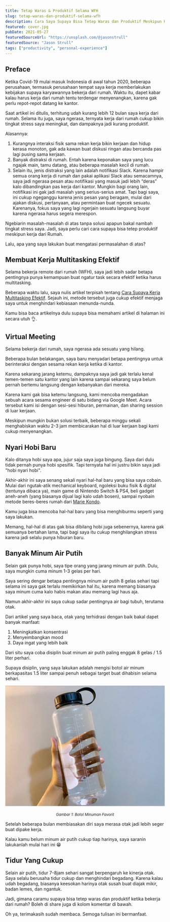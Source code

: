 ```yaml
---
title: Tetap Waras & Produktif Selama WFH
slug: tetap-waras-dan-produktif-selama-wfh
description: Cara Saya Supaya Bisa Tetep Waras dan Produktif Meskipun Kerja Dari Rumah
featured: cover.jpg
pubDate: 2021-05-27
featuredSourceUrl: "https://unsplash.com/@jasonstrull"
featuredSource: "Jason Strull"
tags: ["productivity", "personal-experience"]
---
```


## Preface

Ketika Covid-19 mulai masuk Indonesia di awal tahun 2020, beberapa perusahaan, termasuk perusahaan tempat saya kerja memberlakukan kebijakan supaya karyawannya bekerja dari rumah. Waktu itu, dapet kabar kalau harus kerja dari rumah tentu terdengar menyenangkan, karena gak perlu repot-repot datang ke kantor.

Saat artikel ini ditulis, terhitung udah kurang lebih 12 bulan saya kerja dari rumah. Selama itu juga, saya ngerasa, ternyata kerja dari rumah cukup bikin tingkat stress saya meningkat, dan dampaknya jadi kurang produktif.

Alasannya:

1. Kurangnya interaksi fisik sama rekan kerja bikin kerjaan dan hidup kerasa monoton, gak ada kawan buat diskusi ringan atau bercanda pas lagi pusing sama kerjaan.
2. Banyak distraksi di rumah. Entah karena keponakan saya yang lucu ngajak main, tamu datang, atau beberapa masalah kecil di rumah.
3. Selain itu, jenis distraksi yang lain adalah notifikasi Slack. Karena hampir semua orang kerja di rumah dan pakai aplikasi Slack atau semacamnya, saya jadi ngerasa pesan atau notifikasi yang masuk jadi lebih “deras” kalo dibandingkan pas kerja dari kantor. Mungkin bagi orang lain, notifikasi ini gak jadi masalah yang serius-serius amat. Tapi bagi saya, ini cukup ngeganggu karena jenis pesan yang beragam, mulai dari ajakan diskusi, pertanyaan, atau permintaan buat ngecek sesuatu. Karenanya, fokus saya yang lagi ngerjain sesuatu langsung buyar karena ngerasa harus segera merespon.

Ngebiarin masalah-masalah di atas tanpa solusi apapun bakal nambah tingkat stress saya. Jadi, saya perlu cari cara supaya bisa tetep produktif meskipun kerja dari Rumah.

Lalu, apa yang saya lakukan buat mengatasi permasalahan di atas?

## Membuat Kerja Multitasking Efektif

Selama bekerja remote dari rumah (WFH), saya jadi lebih sadar betapa pentingnya punya kemampuan buat ngatur task secara efektif ketika harus multitasking.

Beberapa waktu lalu, saya nulis artikel terpisah tentang <a href="/blog/cara-supaya-kerja-multitasking-efektif" target="_blank" rel="noopener">Cara Supaya Kerja Multitasking Efektif</a>. Sejauh ini, metode tersebut juga cukup efektif menjaga saya untuk menghindari kebiasaan menunda-nunda.

Kamu bisa baca artikelnya dulu supaya bisa memahami artikel di halaman ini secara utuh 👌.

## Virtual Meeting

Selama bekerja dari rumah, saya ngerasa ada sesuatu yang hilang.

Beberapa bulan belakangan, saya baru menyadari betapa pentingnya untuk berinteraksi dengan sesama rekan kerja ketika di kantor.

Karena sekarang jarang ketemu, dampaknya saya jadi gak terlalu kenal temen-temen satu kantor yang lain karena sampai sekarang saya belum pernah bertemu langsung dengan kebanyakan dari mereka.

Karena kami gak bisa ketemu langsung, kami mencoba mengadakan sebuah acara sesama engineer di satu bidang via Google Meet. Acara tersebut kami isi dengan sesi-sesi hiburan, permainan, dan sharing session di luar kerjaan.

Meskipun mungkin bukan solusi terbaik, beberapa minggu sekali menghabiskan waktu 2-3 jam membicarakan hal di luar kerjaan bagi kami cukup menyenangkan.

## Nyari Hobi Baru

Kalo ditanya hobi saya apa, jujur saja saya juga bingung. Saya dari dulu tidak pernah punya hobi spesifik. Tapi ternyata hal ini justru bikin saya jadi "hobi nyari hobi".

Akhir-akhir ini saya senang sekali nyari hal-hal baru yang bisa saya cobain. Mulai dari ngutak-atik mechanical keyboard, ngoleksi buku fisik & digital (tentunya dibaca ya), main game di Nintendo Switch & PS4, beli gadget aneh-aneh (yang biasanya dijual lagi kalo udah bosen), sampai nyobain metode beres-beres rumah dari <a href="https://shop.konmari.com/collections/books/products/the-life-changing-magic-of-tidying-up-1" target="_blank" rel="noopener">Marie Kondo</a>.

Kamu juga bisa mencoba hal-hal baru yang bisa menghiburmu seperti yang saya lakukan.

Memang, hal-hal di atas gak bisa dibilang hobi juga sebenernya, karena gak semuanya bertahan lama, tapi bagi saya itu cukup menghilangkan stress karena jadi selalu punya hiburan baru.

## Banyak Minum Air Putih

Selain gak punya hobi, saya tipe orang yang jarang minum air putih. Dulu, saya mungkin cuma minum 1-3 gelas per hari.

Saya sering dengar betapa pentingnya minum air putih 8 gelas sehari tapi selama ini saya gak terlalu memikirkan hal itu, karena memang biasanya saya minum cuma kalo habis makan atau memang lagi haus aja.

Namun akhir-akhir ini saya cukup sadar pentingnya air bagi tubuh, terutama otak.

Dari artikel yang saya baca, otak yang terhidrasi dengan baik bakal dapet banyak manfaat:

1. Meningkatkan konsentrasi
2. Menyeimbangkan mood
3. Daya ingat yang lebih baik

Dari situ saya coba disiplin buat minum air putih paling enggak 8 gelas / 1.5 liter perhari.

Supaya disiplin, yang saya lakukan adalah mengisi botol air minum berkapasitas 1.5 liter sampai penuh sebagai target buat dihabisin selama sehari.

![Botol Minuman Favorit](botol-minuman.jpg)

<p align="center"><small><i>Gambar 1: Botol Minuman Favorit</i></small></p>

Setelah beberapa bulan membiasakan diri saya merasa otak jadi lebih seger buat dipake kerja.

Kalau kamu belum minum air putih cukup tiap harinya, saya saranin lakukanlah mulai hari ini 😁

## Tidur Yang Cukup

Selain air putih, tidur 7-8jam sehari sangat berpengaruh ke kinerja otak. Saya selalu berusaha tidur cukup dan menghindari begadang. Karena kalau udah begadang, biasanya keesokan harinya otak susah buat diajak mikir, badan lemes, dan ngantuk.

Jadi, gimana caramu supaya bisa tetep waras dan produktif ketika bekerja dari rumah? Boleh di share juga di kolom komentar di bawah.

Oh ya, terimakasih sudah membaca. Semoga tulisan ini bermanfaat.

